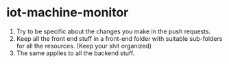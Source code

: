 # iot-machine-monitor
1. Try to be specific about the changes you make in the push requests.
2. Keep all the front end stuff in a front-end folder with suitable sub-folders for all the resources. (Keep your shit organized)
3. The same applies to all the backend stuff.
